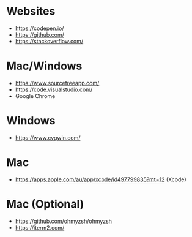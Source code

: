 # Websites 
 * https://codepen.io/
 * https://github.com/
 * https://stackoverflow.com/

# Mac/Windows
 * https://www.sourcetreeapp.com/
 * https://code.visualstudio.com/
 * Google Chrome

# Windows
 * https://www.cygwin.com/

# Mac 
 * https://apps.apple.com/au/app/xcode/id497799835?mt=12 (Xcode)

# Mac (Optional)
 * https://github.com/ohmyzsh/ohmyzsh
 * https://iterm2.com/